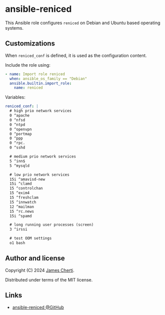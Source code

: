 # ansible-reniced

This Ansible role configures `reniced` on Debian and Ubuntu based operating systems.

## Customizations

When `reniced_conf` is defined, it is used as the configuration content.

Include the role using:
```yaml
- name: Import role reniced
  when: ansible_os_family == "Debian"
  ansible.builtin.import_role:
    name: reniced
```

Variables:
```yaml
reniced_conf: |
  # high prio network services
  0 ^apache
  0 ^nfsd
  0 ^ntpd
  0 ^openvpn
  0 ^portmap
  0 ^ppp
  0 ^rpc.
  0 ^sshd

  # medium prio network services
  5 ^inn$
  5 ^mysqld

  # low prio network services
  15i ^amavisd-new
  15i ^clamd
  15 ^controlchan
  15 ^exim4
  15 ^freshclam
  15 ^innwatch
  12 ^mailman
  15 ^rc.news
  15i ^spamd

  # long running user processes (screen)
  3 ^irssi

  # test OOM settings
  o1 bash
```

## Author and license

Copyright (C) 2024 [James Cherti](https://www.jamescherti.com).

Distributed under terms of the MIT license.

## Links

- [ansible-reniced @GitHub](https://github.com/jamescherti/ansible-reniced)

